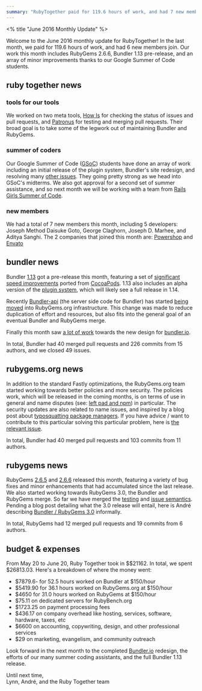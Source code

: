 ```yaml
---
summary: "RubyTogether paid for 119.6 hours of work, and had 7 new members join. Work this month includes RubyGems 2.6.6, Bundler 1.13 pre-release, and an array of minor improvements thanks to our Google Summer of Code students."
---
```


<% title "June 2016 Monthly Update" %>

Welcome to the June 2016 monthly update for RubyTogether! In the last month, we paid for 119.6 hours of work, and had 6 new members join. Our work this month includes RubyGems 2.6.6, Bundler 1.13 pre-release, and an array of minor improvements thanks to our Google Summer of Code students.

## ruby together news

### tools for our tools

We worked on two meta tools, [How Is](https://github.com/duckinator/how_is) for checking the status of issues and pull requests, and [Patronus](https://github.com/patronus-io/patronus) for testing and merging pull requests. Their broad goal is to take some of the legwork out of maintaining Bundler and RubyGems.

### summer of coders

Our Google Summer of Code ([GSoC](https://developers.google.com/open-source/gsoc/)) students have done an array of work including an initial release of the plugin system, Bundler's site redesign, and resolving many [other issues](https://github.com/bundler/bundler/issues?utf8=%E2%9C%93&q=label%3AGSoC%20). They going pretty strong as we head into GSoC's midterms. We also got approval for a second set of summer assistance, and so next month we will be working with a team from [Rails Girls Summer of Code](http://railsgirlssummerofcode.org/blog/2016-06-24-more-teams-aye).

### new members

We had a total of 7 new members this month, including 5 developers: Joseph Method Daisuke Goto, George Claghorn, Joseph D. Marhee, and Aditya Sanghi. The 2 companies that joined this month are: [Powershop](http://www.powershop.co.nz/) and [Envato](https://envato.com)

## bundler news

Bundler [1.13](https://github.com/bundler/bundler/blob/master/CHANGELOG.md#1130pre1-2016-06-20) got a pre-release this month, featuring a set of [significant speed improvements](https://github.com/bundler/bundler/pull/4580) ported from [CocoaPods](https://github.com/CocoaPods/Molinillo/pull/40). 1.13 also includes an alpha version of the [plugin system](https://github.com/bundler/bundler/pull/4608), which will likely see a full release in 1.14.

Recently [Bundler-api](https://github.com/bundler/bundler-api) (the server side code for Bundler) has started [being moved](https://github.com/rubygems/rubygems-infrastructure/issues/42) into RubyGems.org infrastructure. This change was made to reduce duplication of effort and resources, but also fits into the general goal of an eventual Bundler and RubyGems merge.

Finally this month saw [a lot of work](https://github.com/bundler/bundler-site/pull/218) towards the new design for [bundler.io](https://bundler.io).

In total, Bundler had 40 merged pull requests and 226 commits from 15 authors, and we closed 49 issues.

## rubygems.org news

In addition to the standard Fastly optimizations, the RubyGems.org team started working towards
better policies and more security. The policies work, which will be released in the coming months, is on terms of use in general and name disputes (see: [left pad and npm](http://blog.npmjs.org/post/141577284765/kik-left-pad-and-npm)) in particular. The security updates are also related to name issues, and inspired by a blog post about [typosquatting package managers](http://incolumitas.com/2016/06/08/typosquatting-package-managers/). If you have advice / want to contribute to this particular solving this particular problem, here is [the relevant issue](https://github.com/rubygems/rubygems.org/issues/1334).

In total, Bundler had 40 merged pull requests and 103 commits from 11 authors.

## rubygems news

RubyGems [2.6.5](http://blog.rubygems.org/2016/06/21/2.6.5-released.html) and [2.6.6](http://blog.rubygems.org/2016/06/22/2.6.6-released.html) released this month, featuring a variety of bug fixes and minor enhancements that had accumulated since the last release. We also started working towards RubyGems 3.0, the Bundler and RubyGems merge. So far we have merged the [testing](https://github.com/rubygems/rubygems/pull/1650) and [issue semantics](https://github.com/rubygems/rubygems/issues/1442). Pending a blog post detailing what the 3.0 release will entail, here is André describing [Bundler / RubyGems 3.0](https://github.com/rubygems/rubygems/pull/1639#issuecomment-227287369) informally.

In total, RubyGems had 12 merged pull requests and 19 commits from 6 authors.

## budget & expenses

From May 20 to June 20, Ruby Together took in $$21162. In total, we spent $26813.03. Here's a breakdown of where the money went:

* $7879.6- for 52.5 hours worked on Bundler at $150/hour
* $5419.90 for 36.1 hours worked on RubyGems.org at $150/hour
* $4650 for 31.0 hours worked on RubyGems at $150/hour
* $75.11 on dedicated servers for RubyBench.org
* $1723.25 on payment processing fees
* $436.17 on company overhead like hosting, services, software, hardware, taxes, etc
* $6600 on accounting, copywriting, design, and other professional services
* $29 on marketing, evangelism, and community outreach

Look forward in the next month to the completed [Bundler.io](https://bundler.io) redesign, the efforts of our many summer coding assistants, and the full Bundler 1.13 release.

Until next time,<br>
Lynn, André, and the Ruby Together team
